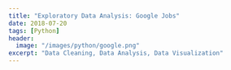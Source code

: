```yaml
---
title: "Exploratory Data Analysis: Google Jobs"
date: 2018-07-20
tags: [Python]
header:
  image: "/images/python/google.png"
excerpt: "Data Cleaning, Data Analysis, Data Visualization"
---
```

